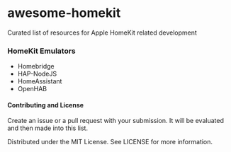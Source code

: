 # awesome-homekit
Curated list of resources for Apple HomeKit related development

### HomeKit Emulators
- Homebridge
- HAP-NodeJS
- HomeAssistant
- OpenHAB



#### Contributing and License
Create an issue or a pull request with your submission. It will be evaluated and then made into this list.

Distributed under the MIT License. See LICENSE for more information.
